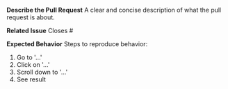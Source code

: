 <!-- PR Title should be in the format of `scope (type): subject` -->

**Describe the Pull Request**
A clear and concise description of what the pull request is about.

**Related Issue**
Closes #

**Expected Behavior**
Steps to reproduce behavior:

1. Go to '...'
2. Click on '...'
3. Scroll down to '...'
4. See result
